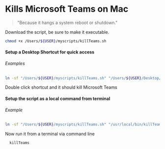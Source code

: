 Kills Microsoft Teams on Mac
======
> "Because it hangs a system reboot or shutdown."

Download the script, be sure to make it executable.
``` bash
chmod +x /Users/${USER}/myscripts/killTeams.sh
```

#### Setup a Desktop Shortcut for quick access
###### Examples
``` bash
ln -sf "/Users/${USER}/myscripts/killTeams.sh" "/Users/${USER}/Desktop/Kill MS Teams"
```
Double click shortcut and it should kill Microsoft Teams

#### Setup the script as a local command from terminal
###### Example
``` bash
ln -sf "/Users/${USER}/myscripts/killTeams.sh" "/usr/local/bin/killTeams"
```

Now run it from a terminal via command line
``` bash
  killTeams

```

